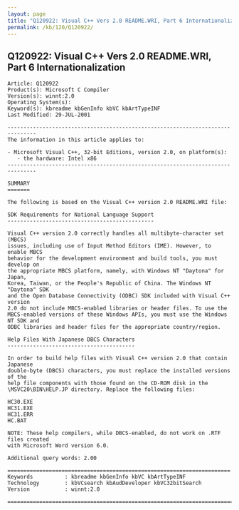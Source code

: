 ```yaml
---
layout: page
title: "Q120922: Visual C++ Vers 2.0 README.WRI, Part 6 Internationalization"
permalink: /kb/120/Q120922/
---
```


## Q120922: Visual C++ Vers 2.0 README.WRI, Part 6 Internationalization

	Article: Q120922
	Product(s): Microsoft C Compiler
	Version(s): winnt:2.0
	Operating System(s): 
	Keyword(s): kbreadme kbGenInfo kbVC kbArtTypeINF
	Last Modified: 29-JUL-2001
	
	-------------------------------------------------------------------------------
	The information in this article applies to:
	
	- Microsoft Visual C++, 32-bit Editions, version 2.0, on platform(s):
	   - the hardware: Intel x86 
	-------------------------------------------------------------------------------
	
	SUMMARY
	=======
	
	The following is based on the Visual C++ version 2.0 README.WRI file:
	
	SDK Requirements for National Language Support
	----------------------------------------------
	
	Visual C++ version 2.0 correctly handles all multibyte-character set (MBCS)
	issues, including use of Input Method Editors (IME). However, to enable MBCS
	behavior for the development environment and build tools, you must develop on
	the appropriate MBCS platform, namely, with Windows NT "Daytona" for Japan,
	Korea, Taiwan, or the People's Republic of China. The Windows NT "Daytona" SDK
	and the Open Database Connectivity (ODBC) SDK included with Visual C++ version
	2.0 do not include MBCS-enabled libraries or header files. To use the
	MBCS-enabled versions of these Windows APIs, you must use the Windows NT SDK and
	ODBC libraries and header files for the appropriate country/region.
	
	Help Files With Japanese DBCS Characters
	----------------------------------------
	
	In order to build help files with Visual C++ version 2.0 that contain Japanese
	double-byte (DBCS) characters, you must replace the installed versions of the
	help file components with those found on the CD-ROM disk in the
	\MSVC20\BIN\HELP.JP directory. Replace the following files:
	
	HC30.EXE
	HC31.EXE
	HC31.ERR
	HC.BAT
	
	NOTE: These help compilers, while DBCS-enabled, do not work on .RTF files created
	with Microsoft Word version 6.0.
	
	Additional query words: 2.00
	
	======================================================================
	Keywords          : kbreadme kbGenInfo kbVC kbArtTypeINF 
	Technology        : kbVCsearch kbAudDeveloper kbVC32bitSearch
	Version           : winnt:2.0
	
	=============================================================================
	
